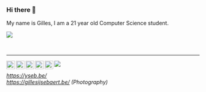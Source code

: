 ### Hi there 👋

My name is Gilles, I am a 21 year old Computer Science student.

![](https://github-readme-stats.vercel.app/api?username=gijsebaert&count_private=true&show_icons=true&theme=codeSTACKr)


<!-- Footer -->
</br>

_________________

<a href="https://www.linkedin.com/in/gijsebaert/">
  <img align="left" alt="Gilles' LinkedIn" width="22px" src="https://raw.githubusercontent.com/gauravghongde/social-icons/9d939e1c5b7ea4a24ac39c3e4631970c0aa1b920/SVG/Color/LinkedIN.svg" />
</a>
<a href="https://open.spotify.com/user/gilles-ijsebaert?si=96f781bd1e2e4d35">
  <img align="left" alt="Gilles' Spotify" width="22px" src="https://raw.githubusercontent.com/gauravghongde/social-icons/9d939e1c5b7ea4a24ac39c3e4631970c0aa1b920/SVG/Color/Spotify.svg" />
</a>
<a href="https://twitter.com/gijsebaert">
  <img align="left" alt="Gilles' Twitter" width="22px" src="https://raw.githubusercontent.com/gauravghongde/social-icons/9d939e1c5b7ea4a24ac39c3e4631970c0aa1b920/SVG/Color/Twitter.svg" />
</a>
<a href="https://www.instagram.com/gijsebaert/">
  <img align="left" alt="Gilles' Instagram" width="22px" src="https://raw.githubusercontent.com/gauravghongde/social-icons/9d939e1c5b7ea4a24ac39c3e4631970c0aa1b920/SVG/Color/Instagram.svg" />
</a>
<!-- <a href="https://yseb.be/">
  <img align="left" alt="Gilles' Website" width="22px" src="https://raw.githubusercontent.com/gauravghongde/social-icons/9d939e1c5b7ea4a24ac39c3e4631970c0aa1b920/SVG/Color/HTML5.svg" />
</a> -->
<a href="mailto:info@gillesijsebaert.be">
  <img align="left" alt="Gilles' Mailaddress" width="22px" src="https://raw.githubusercontent.com/gauravghongde/social-icons/9d939e1c5b7ea4a24ac39c3e4631970c0aa1b920/SVG/Color/Gmail.svg" />
</a>


![](https://visitor-badge.glitch.me/badge?page_id=gijsebaert.gijsebaert&left_color=blue&right_color=blue)

*https://yseb.be/*  <br> 
*https://gillesijsebaert.be/ (Photography)* 


<!--
**gijsebaert/gijsebaert** is a ✨ _special_ ✨ repository because its `README.md` (this file) appears on your GitHub profile.

Here are some ideas to get you started:

- 🔭 I’m currently working on ...
- 🌱 I’m currently learning ...
- 👯 I’m looking to collaborate on ...
- 🤔 I’m looking for help with ...
- 💬 Ask me about ...
- 📫 How to reach me: ...
- 😄 Pronouns: ...
- ⚡ Fun fact: ...
-->

